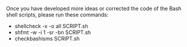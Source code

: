 Once you have developed more ideas or corrected the code of the Bash shell
scripts, please run these commands:

* shellcheck -x -o all SCRIPT.sh
* shfmt -w -i 1 -sr -bn SCRIPT.sh
* checkbashisms SCRIPT.sh
